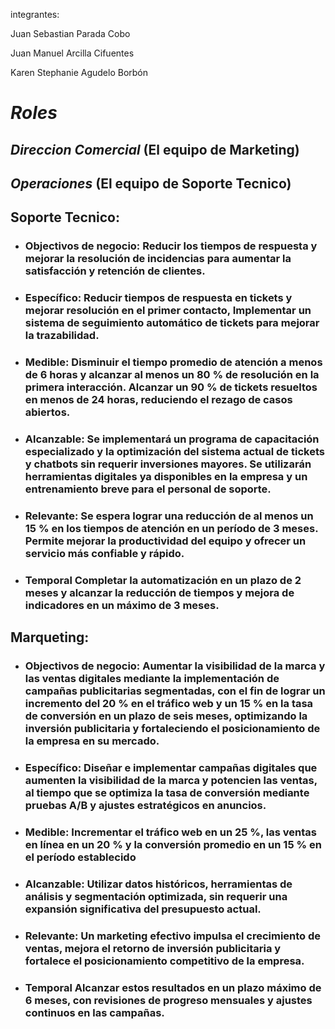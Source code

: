 integrantes:

Juan Sebastian Parada Cobo

Juan Manuel Arcilla Cifuentes

Karen Stephanie Agudelo Borbón

# *Roles*
## *Direccion Comercial* (El equipo de Marketing)
## *Operaciones* (El equipo de Soporte Tecnico)

## Soporte Tecnico:
* ### Objectivos de negocio: Reducir los tiempos de respuesta y mejorar la resolución de incidencias para aumentar la satisfacción y retención de clientes.

* ### Específico: Reducir tiempos de respuesta en tickets y mejorar resolución en el primer contacto, Implementar un sistema de seguimiento automático de tickets para mejorar la trazabilidad.

* ### Medible: Disminuir el tiempo promedio de atención a menos de 6 horas y alcanzar al menos un 80 % de resolución en la primera interacción. Alcanzar un 90 % de tickets resueltos en menos de 24 horas, reduciendo el rezago de casos abiertos.

* ### Alcanzable: Se implementará un programa de capacitación especializado y la optimización del sistema actual de tickets y chatbots sin requerir inversiones mayores. Se utilizarán herramientas digitales ya disponibles en la empresa y un entrenamiento breve para el personal de soporte.


* ### Relevante: Se espera lograr una reducción de al menos un 15 % en los tiempos de atención en un período de 3 meses. Permite mejorar la productividad del equipo y ofrecer un servicio más confiable y rápido.

* ### Temporal Completar la automatización en un plazo de 2 meses y alcanzar la reducción de tiempos y mejora de indicadores en un máximo de 3 meses.



## Marqueting:
* ### Objectivos de negocio: Aumentar la visibilidad de la marca y las ventas digitales mediante la implementación de campañas publicitarias segmentadas, con el fin de lograr un incremento del 20 % en el tráfico web y un 15 % en la tasa de conversión en un plazo de seis meses, optimizando la inversión publicitaria y fortaleciendo el posicionamiento de la empresa en su mercado.

* ### Específico: Diseñar e implementar campañas digitales que aumenten la visibilidad de la marca y potencien las ventas, al tiempo que se optimiza la tasa de conversión mediante pruebas A/B y ajustes estratégicos en anuncios.

* ### Medible: Incrementar el tráfico web en un 25 %, las ventas en línea en un 20 % y la conversión promedio en un 15 % en el período establecido

* ### Alcanzable: Utilizar datos históricos, herramientas de análisis y segmentación optimizada, sin requerir una expansión significativa del presupuesto actual.

* ### Relevante: Un marketing efectivo impulsa el crecimiento de ventas, mejora el retorno de inversión publicitaria y fortalece el posicionamiento competitivo de la empresa.

* ### Temporal Alcanzar estos resultados en un plazo máximo de 6 meses, con revisiones de progreso mensuales y ajustes continuos en las campañas.
